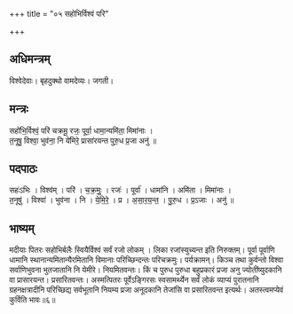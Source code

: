 +++
title = "०५ सहोभिर्विश्वं परि"

+++
## अधिमन्त्रम्
विश्वेदेवाः। बृहदुक्थो वामदेव्यः। जगती।

## मन्त्रः
सहो॑भि॒र्विश्वं॒ परि॑ चक्रमू॒ रजः॒ पूर्वा॒ धामा॒न्यमि॑ता॒ मिमा॑नाः ।  
त॒नूषु॒ विश्वा॒ भुव॑ना॒ नि ये॑मिरे॒ प्रासा॑रयन्त पुरु॒ध प्र॒जा अनु॑ ॥

## पदपाठः
सहः॑ऽभिः । विश्व॑म् । परि॑ । च॒क्र॒मुः॒ । रजः॑ । पूर्वा॑ । धामा॑नि । अमि॑ता । मिमा॑नाः ।  
त॒नूषु॑ । विश्वा॑ । भुव॑ना । नि । ये॒मि॒रे॒ । प्र । अ॒सा॒र॒य॒न्त॒ । पु॒रु॒ध । प्र॒ऽजाः । अनु॑ ॥

## भाष्यम्
मदीयाः पितरः सहोभिर्बलैः स्वियैर्विश्वं सर्वं रजो लोकम् । लिका रजांस्युच्यन्त इति निरुक्तम्। पूर्वा पूर्वाणि धामानि स्थानान्यमितान्यैरमितानि विमानाः परिच्छिन्दन्तः परिचक्रमुः। पर्यक्रामन्। किञ्च तथा कुर्वन्तो विश्वा सर्वाणिभुवना भुतजातानि नि येमीरे। नियमितवन्तः। किं च पुरुध पुरुधा बहुप्रकारं प्रजा अनु ज्योतींष्युदकानि वा प्रासारयन्त। प्रसारितवन्तः। अस्मत्पितरः पूर्वेऽङ्गिरसः स्वसामर्थ्येन सर्वं लोकं व्याप्यं पुरातनानि ग्रहनक्षत्रादीनि परिच्छिद्य सर्वभूतानि नियम्य प्रजा अनूदकानि तेजांसि वा प्रसारितवन्त इत्यर्थः। अतस्त्वमप्येवं कुर्विति भावः॥६॥